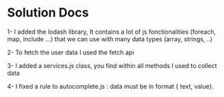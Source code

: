 # Solution Docs

<!-- You can include documentation, additional setup instructions, notes etc. here -->

1- I added the lodash library, It contains a lot of js fonctionalities (foreach, map, include ...) that we can use with many data types (array, strings, ..)

2- To fetch the user data I used the fetch api 

3- I added a services.js class, you find within all methods I used to collect data

4- I fixed a rule to autocomplete.js : data must be in format { text, value}.